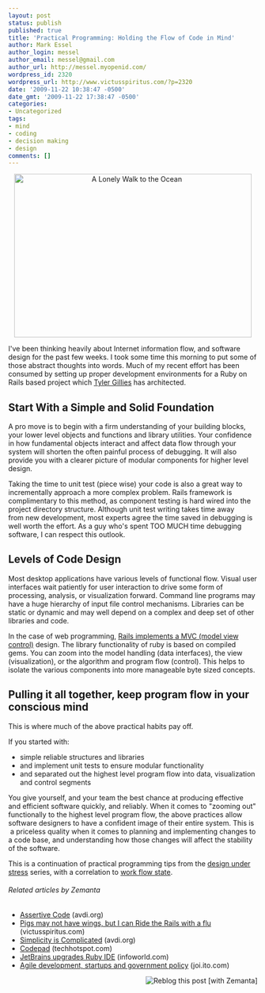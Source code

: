 ```yaml
---
layout: post
status: publish
published: true
title: 'Practical Programming: Holding the Flow of Code in Mind'
author: Mark Essel
author_login: messel
author_email: messel@gmail.com
author_url: http://messel.myopenid.com/
wordpress_id: 2320
wordpress_url: http://www.victusspiritus.com/?p=2320
date: '2009-11-22 10:38:47 -0500'
date_gmt: '2009-11-22 17:38:47 -0500'
categories:
- Uncategorized
tags:
- mind
- coding
- decision making
- design
comments: []
---
```

<p style="text-align: center;"><a href="http://www.stuckincustoms.com/2009/09/20/a-lonely-walk-to-the-ocean/"><img class="aligncenter size-full wp-image-2109" title="A Lonely Walk to the Ocean" src="{{ site.url }}/assets/2009/11/LonelyBeach.jpg" alt="A Lonely Walk to the Ocean" width="480" height="330" /></a></p>
<p>I've been thinking heavily about Internet information flow, and software design for the past few weeks. I took some time this morning to put some of those abstract thoughts into words. Much of my recent effort has been consumed by setting up proper development environments for a Ruby on Rails based project which <a href="http://twitter.com/tylergillies">Tyler Gillies</a> has architected.</p>
<h2>Start With a Simple and Solid Foundation</h2>
<p>A pro move is to begin with a firm understanding of your building blocks, your lower level objects and functions and library utilities. Your confidence in how fundamental objects interact and affect data flow through your system will shorten the often painful process of debugging. It will also provide you with a clearer picture of modular components for higher level design.</p>
<p>Taking the time to unit test (piece wise) your code is also a great way to incrementally approach a more complex problem. Rails framework is complimentary to this method, as component testing is hard wired into the project directory structure. Although unit test writing takes time away from new development, most experts agree the time saved in debugging is well worth the effort. As a guy who's spent TOO MUCH time debugging software, I can respect this outlook.</p>
<h2>Levels of Code Design</h2>
<p>Most desktop applications have various levels of functional flow. Visual user interfaces wait patiently for user interaction to drive some form of processing, analysis, or visualization forward. Command line programs may have a huge hierarchy of input file control mechanisms. Libraries can be static or dynamic and may well depend on a complex and deep set of other libraries and code.</p>
<p>In the case of web programming, <a href="http://victusfate.github.io/victusspiritus/uncategorized/2009/11/15/walking-down-the-tracks-of-ruby-on-rails/">Rails implements a MVC (model view control)</a> design. The library functionality of ruby is based on compiled gems. You can zoom into the model handling (data interfaces), the view (visualization), or the algorithm and program flow (control). This helps to isolate the various components into more manageable byte sized concepts.</p>
<h2>Pulling it all together, keep program flow in your conscious mind</h2>
<p>This is where much of the above practical habits pay off.</p>
<p>If you started with:</p>
<ul>
<li><span style="background-color: #ffffff; ">simple reliable structures and libraries</span></li>
<li><span style="background-color: #ffffff; ">and implement unit tests to ensure modular functionality</span></li>
<li><span style="background-color: #ffffff; ">and separated out the highest level program flow into data, visualization and control segments</span></li>
</ul>
<p>You give yourself, and your team the best chance at producing effective and efficient software quickly, and reliably. When it comes to "zooming out" functionally to the highest level program flow, the above practices allow software designers to have a confident image of their entire system. This is  a priceless quality when it comes to planning and implementing changes to a code base, and understanding how those changes will affect the stability of the software.</p>
<p>This is a continuation of practical programming tips from the <a href="http://victusfate.github.io/victusspiritus/uncategorized/2009/08/22/optimal-design-performance-under-stress/">design under stress</a> series, with a correlation to <a href="http://victusfate.github.io/victusspiritus/uncategorized/2009/07/03/human-condition-flow-is-action-experiencing/">work flow state</a>.</p>
<h6 class="zemanta-related-title" style="font-size: 1em;">Related articles by Zemanta</h6>
<ul class="zemanta-article-ul">
<li class="zemanta-article-ul-li"><a href="http://avdi.org/devblog/2009/11/18/self-confidence-through-assertions/">Assertive Code</a> (avdi.org)</li>
<li class="zemanta-article-ul-li"><a href="http://victusfate.github.io/victusspiritus/uncategorized/2009/11/11/pigs-may-not-have-wings-but-i-can-ride-the-rails-with-a-flu/">Pigs may not have wings, but I can Ride the Rails with a flu</a> (victusspiritus.com)</li>
<li class="zemanta-article-ul-li"><a href="http://avdi.org/devblog/2009/10/29/simplicity-is-complicated/">Simplicity is Complicated</a> (avdi.org)</li>
<li class="zemanta-article-ul-li"><a href="http://techhotspot.com/2009/11/04/codepad/">Codepad</a> (techhotspot.com)</li>
<li class="zemanta-article-ul-li"><a href="http://r.zemanta.com/?u=http%3A//www.infoworld.com/d/developer-world/jetbrains-upgrades-ruby-ide-727%3Fsource%3Drss_infoworld_news&amp;a=9638996&amp;rid=26c19024-a1a7-4a53-88b6-1db105d1c8b5&amp;e=31c60289c570a5c8b54d4f80a7bfb10e">JetBrains upgrades Ruby IDE</a> (infoworld.com)</li>
<li class="zemanta-article-ul-li"><a href="http://joi.ito.com/weblog/2009/08/11/agile-developme.html">Agile development, startups and government policy</a> (joi.ito.com)</li>
</ul>
<div class="zemanta-pixie" style="margin-top: 10px; height: 15px;"><a class="zemanta-pixie-a" title="Reblog this post [with Zemanta]" href="http://reblog.zemanta.com/zemified/26c19024-a1a7-4a53-88b6-1db105d1c8b5/"><img class="zemanta-pixie-img" style="border: none; float: right;" src="http://img.zemanta.com/reblog_e.png?x-id=26c19024-a1a7-4a53-88b6-1db105d1c8b5" alt="Reblog this post [with Zemanta]" /></a><span class="zem-script more-related pretty-attribution"><script src="http://static.zemanta.com/readside/loader.js" type="text/javascript"></script></span></div>
